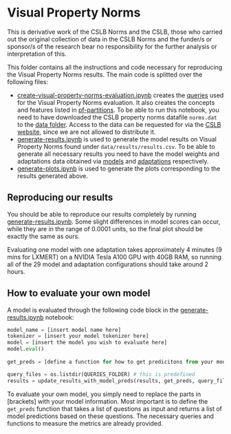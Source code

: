 # Visual Property Norms

This is derivative work of the CSLB Norms and the CSLB, those who carried out the original collection of data in the CSLB Norms and the funder/s or sponsor/s of the research bear no responsibility for the further analysis or interpretation of this.

This folder contains all the instructions and code necessary for reproducing the Visual Property Norms results. The main code is splitted over the following files:
* [create-visual-property-norms-evaluation.ipynb](create-visual-property-norms-evaluation.ipynb) creates the [queries](data/queries) used for the Visual Property Norms evaluation. It also creates the concepts and features listed in [pf-partitions](data/pf-partitions). To be able to run this notebook, you need to have downloaded the CSLB property norms datafile `norms.dat` to the [data folder](data). Access to the data can be requested for via the [CSLB website](https://cslb.psychol.cam.ac.uk/propnorms#:~:text=The%20Centre%20for%20Speech%2C%20Language,feature%20representations%20of%20conceptual%20knowledge), since we are not allowed to distribute it.
* [generate-results.ipynb](generate-results.ipynb) is used to generate the model results on Visual Property Norms found under `data/results/results.csv`. To be able to generate all necessary results you need to have the model weights and adaptations data obtained via [models](models) and [adaptations](adaptations) respectively.
* [generate-plots.ipynb](generate-plots.ipynb) is used to generate the plots corresponding to the results generated above.

## Reproducing our results

You should be able to reproduce our results completely by running [generate-results.ipynb](generate-results.ipynb). Some slight differences in model scores can occur, while they are in the range of 0.0001 units, so the final plot should be exactly the same as ours. 

Evaluating one model with one adaptation takes approximately 4 minutes (9 mins for LXMERT) on a NVIDIA Tesla A100 GPU with 40GB RAM, so running all of the 29 model and adaptation configurations should take around 2 hours.

## How to evaluate your own model

A model is evaluated through the following code block in the [generate-results.ipynb](generate-results.ipynb) notebook:

```python
model_name = [insert model name here]
tokenizer = [insert your model tokenizer here]
model = [insert the model you wish to evaluate here]
model.eval()
   
get_preds = [define a function for how to get predicitons from your model with only a list of `questions` as input]

query_files = os.listdir(QUERIES_FOLDER) # this is predefined
results = update_results_with_model_preds(results, get_preds, query_files, tokenizer)
```

To evaluate your own model, you simply need to replace the parts in [brackets] with your model information. Most important is to define the `get_preds` function that takes a list of questions as input and returns a list of model predictions based on these questions. The necessary queries and functions to measure the metrics are already provided.

